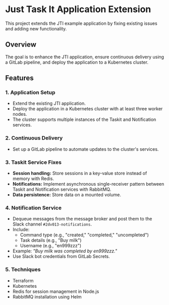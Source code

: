 # Just Task It Application Extension

This project extends the JTI example application by fixing existing issues and adding new functionality.

## Overview  
The goal is to enhance the JTI application, ensure continuous delivery using a GitLab pipeline, and deploy the application to a Kubernetes cluster.

## Features
### **1. Application Setup**  
- Extend the existing JTI application.  
- Deploy the application in a Kubernetes cluster with at least three worker nodes.  
- The cluster supports multiple instances of the Taskit and Notification services.  

### **2. Continuous Delivery**  
- Set up a GitLab pipeline to automate updates to the cluster's services.  

### **3. Taskit Service Fixes**  
- **Session handling:** Store sessions in a key-value store instead of memory with Redis.
- **Notifications:** Implement asynchronous single-receiver pattern between Taskit and Notification services with RabbitMQ.
- **Data persistence:** Store data on a mounted volume.

### **4. Notification Service**  
- Dequeue messages from the message broker and post them to the Slack channel `#2dv013-notifications`.  
- Include:  
  - Command type (e.g., "created," "completed," "uncompleted")  
  - Task details (e.g., "Buy milk")  
  - Username (e.g., "en999zzz")  
- Example: *"Buy milk was completed by en999zzz."*  
- Use Slack bot credentials from GitLab Secrets.  

### **5. Techniques**  
- Terraform  
- Kubernetes  
- Redis for session management in Node.js  
- RabbitMQ installation using Helm 
